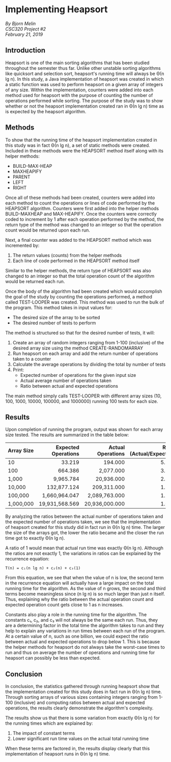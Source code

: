 # Implementing Heapsort

_By Bjorn Melin_  
_CSC320 Project #2_  
_February 21, 2019_

## Introduction

Heapsort is one of the main sorting algorithms that has been studied throughout the semester thus far. Unlike other unstable sorting algorithms like quicksort and selection sort, heapsort's running time will always be Θ(n lg n). In this study, a Java implementation of heapsort was created in which a static function was used to perform heapsort on a given array of integers of any size. Within the implementation, counters were added into each method used for heapsort with the purpose of counting the number of operations performed while sorting. The purpose of the study was to show whether or not the heapsort implementation created ran in Θ(n lg n) time as is expected by the heapsort algorithm.

## Methods

To show that the running time of the heapsort implementation created in this study was in fact Θ(n lg n), a set of static methods were created. Included in these methods were the HEAPSORT method itself along with its helper methods:

- BUILD-MAX-HEAP
- MAXHEAPIFY
- PARENT
- LEFT
- RIGHT

Once all of these methods had been created, counters were added into each method to count the operations or lines of code performed by the HEAPSORT algorithm. Counters were first added into the helper methods BUILD-MAXHEAP and MAX-HEAPIFY. Once the counters were correctly coded to increment by 1 after each operation performed by the method, the return type of the method was changed to an integer so that the operation count would be returned upon each run.

Next, a final counter was added to the HEAPSORT method which was incremented by:

1. The return values (counts) from the helper methods
2. Each line of code performed in the HEAPSORT method itself

Similar to the helper methods, the return type of HEAPSORT was also changed to an integer so that the total operation count of the algorithm would be returned each run.

Once the body of the algorithm had been created which would accomplish the goal of the study by counting the operations performed, a method called TEST-LOOPER was created. This method was used to run the bulk of the program. This method takes in input values for:

- The desired size of the array to be sorted
- The desired number of tests to perform

The method is structured so that for the desired number of tests, it will:

1. Create an array of random integers ranging from 1-100 (inclusive) of the desired array size using the method CREATE-RANDOMARRAY
2. Run heapsort on each array and add the return number of operations taken to a counter
3. Calculate the average operations by dividing the total by number of tests
4. Print:
   - Expected number of operations for the given input size
   - Actual average number of operations taken
   - Ratio between actual and expected operations

The main method simply calls TEST-LOOPER with different array sizes (10, 100, 1000, 10000, 100000, and 1000000) running 100 tests for each size.

## Results

Upon completion of running the program, output was shown for each array size tested. The results are summarized in the table below:

| Array Size | Expected Operations | Actual Operations | Ratio (Actual/Expected) |
| ---------- | ------------------: | ----------------: | ----------------------: |
| 10         |              33.219 |           194.000 |                   5.840 |
| 100        |             664.386 |         2,077.000 |                   3.126 |
| 1,000      |           9,965.784 |        20,936.000 |                   2.101 |
| 10,000     |         132,877.124 |       209,311.000 |                   1.575 |
| 100,000    |       1,660,964.047 |     2,089,763.000 |                   1.258 |
| 1,000,000  |      19,931,568.569 |    20,936,000.000 |                   1.051 |

By analyzing the ratios between the actual number of operations taken and the expected number of operations taken, we see that the implementation of heapsort created for this study did in fact run in Θ(n lg n) time. The larger the size of the arrays got, the lower the ratio became and the closer the run time got to exactly Θ(n lg n).

A ratio of 1 would mean that actual run time was exactly Θ(n lg n). Although the ratios are not exactly 1, the variations in ratios can be explained by the recurrence equation:

```
T(n) = c₁(n lg n) + c₂(n) + c₃(1)
```

From this equation, we see that when the value of n is low, the second term in the recurrence equation will actually have a large impact on the total running time for the algorithm. As the value of n grows, the second and third terms become meaningless since (n lg n) is so much larger than just n itself. Thus, explaining why the ratio between the actual operation count and expected operation count gets close to 1 as n increases.

Constants also play a role in the running time for the algorithm. The constants c₁, c₂, and c₃ will not always be the same each run. Thus, they are a determining factor in the total time the algorithm takes to run and they help to explain any variations in run times between each run of the program. At a certain value of n, such as one billion, we could expect the ratio between actual and expected operations to drop below 1. This is because the helper methods for heapsort do not always take the worst-case times to run and thus on average the number of operations and running time for heapsort can possibly be less than expected.

## Conclusion

In conclusion, the statistics gathered through running heapsort show that the implementation created for this study does in fact run in Θ(n lg n) time. Through sorting arrays of various sizes containing integers ranging from 1-100 (inclusive) and computing ratios between actual and expected operations, the results clearly demonstrate the algorithm's complexity.

The results show us that there is some variation from exactly Θ(n lg n) for the running times which are explained by:

1. The impact of constant terms
2. Lower significant run time values on the actual total running time

When these terms are factored in, the results display clearly that this implementation of heapsort runs in Θ(n lg n) time.

